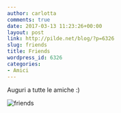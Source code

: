 ```yaml
---
author: carlotta
comments: true
date: 2017-03-13 11:23:26+00:00
layout: post
link: http://pilde.net/blog/?p=6326
slug: friends
title: Friends
wordpress_id: 6326
categories:
- Amici
---
```


Auguri a tutte le amiche :)




![friends](http://pilde.net/blog/wp-content/uploads/2017/05/friends.jpg)



